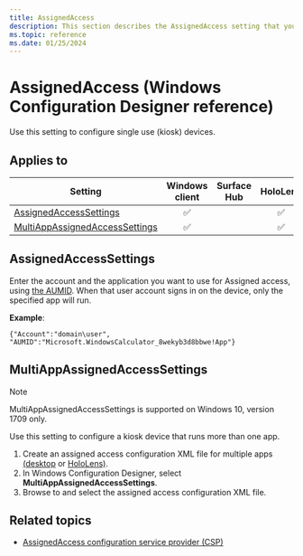 ```yaml
---
title: AssignedAccess
description: This section describes the AssignedAccess setting that you can configure in provisioning packages for Windows 10 using Windows Configuration Designer.
ms.topic: reference
ms.date: 01/25/2024
---
```


# AssignedAccess (Windows Configuration Designer reference)

Use this setting to configure single use (kiosk) devices.

## Applies to

| Setting | Windows client | Surface Hub | HoloLens | IoT Core |
|--|:-:|:-:|:-:|:-:|
| [AssignedAccessSettings](#assignedaccesssettings) | ✅ |  | ✅ |  |
| [MultiAppAssignedAccessSettings](#multiappassignedaccesssettings) | ✅ |  | ✅ |  |

## AssignedAccessSettings

Enter the account and the application you want to use for Assigned access, using [the AUMID](../find-the-application-user-model-id-of-an-installed-app.md). When that user account signs in on the device, only the specified app will run.

**Example**:

`{"Account":"domain\user", "AUMID":"Microsoft.WindowsCalculator_8wekyb3d8bbwe!App"}`

## MultiAppAssignedAccessSettings

>[!NOTE]
>MultiAppAssignedAccessSettings is supported on Windows 10, version 1709 only.

Use this setting to configure a kiosk device that runs more than one app.

1. Create an assigned access configuration XML file for multiple apps [(desktop](../lock-down-windows-10-to-specific-apps.md) or [HoloLens)](/hololens/hololens-provisioning).
1. In Windows Configuration Designer, select **MultiAppAssignedAccessSettings**.
1. Browse to and select the assigned access configuration XML file.

## Related topics

- [AssignedAccess configuration service provider (CSP)](/windows/client-management/mdm/assignedaccess-csp)
